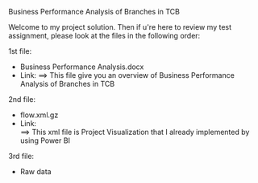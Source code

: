 Business Performance Analysis of Branches in TCB

Welcome to my project solution. Then if u're here to review my test assignment, please look at the files in the following order:

1st file:
- Business Performance Analysis.docx
- Link: 
       ==> This file give you an overview of Business Performance Analysis of Branches in TCB
       
2nd file:
- flow.xml.gz
- Link:  
       ==> This xml file is Project Visualization that I already implemented by using Power BI
       
3rd file:
- Raw data
